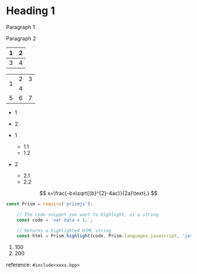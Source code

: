 # Heading 1

Paragraph 1

Paragraph 2

| 1 | 2 |
|---|---|
| 3 | 4 |

<table><tr><td rowspan="2">1</td><td>2</td><td>3</td></tr><tr><td colspan="2">4</td></tr><tr><td>5</td><td>6</td><td>7</td></tr></table>

- 1
- 2

- 1
  - 1.1
  - 1.2
- 2
  - 2.1
  - 2.2

$$
x=\frac{-b±\sqrt{{b}^{2}-4ac}}{2a}\text{.}
$$

```js
const Prism = require('prismjs');

    // The code snippet you want to highlight, as a string
    const code = `var data = 1;`;

    // Returns a highlighted HTML string
    const html = Prism.highlight(code, Prism.languages.javascript, 'javascript');
```

1. 100
2. 200

reference: `#include<xxxx.hpp>`
